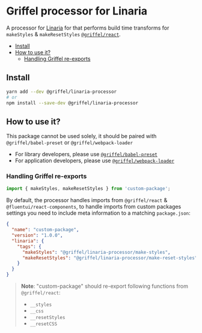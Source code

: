 # Griffel processor for Linaria

A processor for [Linaria](https://github.com/callstack/linaria) for that performs build time transforms for `makeStyles` & `makeResetStyles` [`@griffel/react`](../react).

<!-- START doctoc generated TOC please keep comment here to allow auto update -->
<!-- DON'T EDIT THIS SECTION, INSTEAD RE-RUN doctoc TO UPDATE -->

- [Install](#install)
- [How to use it?](#how-to-use-it)
  - [Handling Griffel re-exports](#handling-griffel-re-exports)

<!-- END doctoc generated TOC please keep comment here to allow auto update -->

## Install

```bash
yarn add --dev @griffel/linaria-processor
# or
npm install --save-dev @griffel/linaria-processor
```

## How to use it?

This package cannot be used solely, it should be paired with `@griffel/babel-preset` or `@griffel/webpack-loader`

- For library developers, please use [`@griffel/babel-preset`](../babel-preset)
- For application developers, please use [`@griffel/webpack-loader`](../webpack-loader)

### Handling Griffel re-exports

```js
import { makeStyles, makeResetStyles } from 'custom-package';
```

By default, the processor handles imports from `@griffel/react` & `@fluentui/react-components`, to handle imports from custom packages settings you need to include meta information to a matching `package.json`:

```json
{
  "name": "custom-package",
  "version": "1.0.0",
  "linaria": {
    "tags": {
      "makeStyles": "@griffel/linaria-processor/make-styles",
      "makeResetStyles": "@griffel/linaria-processor/make-reset-styles"
    }
  }
}
```

> **Note**: "custom-package" should re-export following functions from `@griffel/react`:
>
> - `__styles`
> - `__css`
> - `__resetStyles`
> - `__resetCSS`
